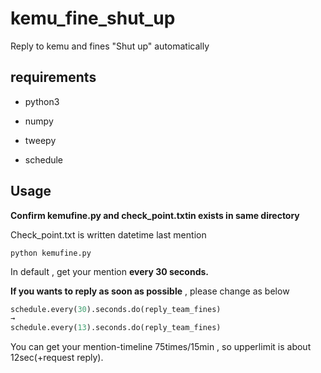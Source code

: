 # kemu_fine_shut_up
Reply to kemu and fines  "Shut up" automatically

## requirements
- python3

- numpy

- tweepy

- schedule


## Usage

__Confirm kemufine.py and check_point.txtin exists in same directory__

Check_point.txt is written datetime last mention

~~~
python kemufine.py
~~~

In default , get your mention __every 30 seconds.__

__If you wants to reply as soon as possible__ , please change as below

~~~python
schedule.every(30).seconds.do(reply_team_fines)
→
schedule.every(13).seconds.do(reply_team_fines)
~~~

You can get your mention-timeline 75times/15min , so upperlimit is about 12sec(+request reply).
